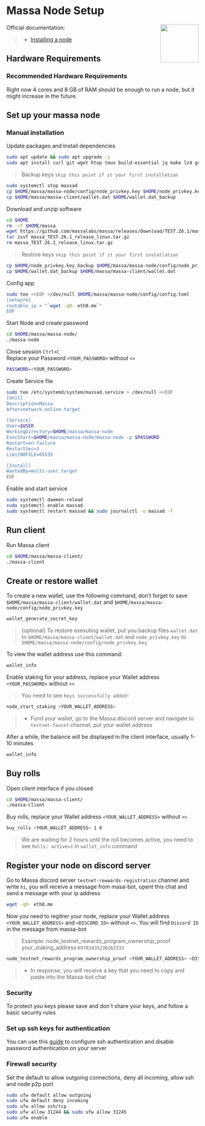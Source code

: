 <div>
<h1 align="left" style="display: flex;"> Massa Node Setup </h1>
<img src="https://avatars.githubusercontent.com/u/92152619?s=200&v=4"  style="float: right;" width="100" height="100"></img>
</div>

Official documentation:
>- [Installing a node](https://docs.massa.net/en/latest/testnet/install.html)


## Hardware Requirements
### Recommended Hardware Requirements 
Right now 4 cores and 8 GB of RAM should be enough to run a node, but it might increase in the future.

## Set up your massa node
### Manual installation

Update packages and Install dependencies

~~~bash
sudo apt update && sudo apt upgrade -y
sudo apt install curl git wget htop tmux build-essential jq make lz4 gcc -y
~~~

>Backup keys `skip this point if it your first installation`

~~~bash
sudo systemctl stop massad
cp $HOME/massa/massa-node/config/node_privkey.key $HOME/node_privkey.key_backup
cp $HOME/massa/massa-client/wallet.dat $HOME/wallet.dat_backup
~~~


Download and unzip software

~~~bash
cd $HOME
rm -rf $HOME/massa
wget https://github.com/massalabs/massa/releases/download/TEST.26.1/massa_TEST.26.1_release_linux.tar.gz
tar zxvf massa_TEST.26.1_release_linux.tar.gz
rm massa_TEST.26.1_release_linux.tar.gz
~~~

>Restore keys `skip this point if it your first installation`

~~~bash
cp $HOME/node_privkey.key_backup $HOME/massa/massa-node/config/node_privkey.key
cp $HOME/wallet.dat_backup $HOME/massa/massa-client/wallet.dat
~~~

Config  app

~~~bash
sudo tee <<EOF >/dev/null $HOME/massa/massa-node/config/config.toml
[network]
routable_ip = "`wget -qO- eth0.me`"
EOF
~~~

Start Node and create password

~~~bash
cd $HOME/massa/massa-node/
./massa-node
~~~


Close session `Ctrl+С`  
Replace your Password `<YOUR_PASSWORD>` without `<>`

~~~bash
PASSWORD=<YOUR_PASSWORD>
~~~

Create Service file

~~~bash
sudo tee /etc/systemd/system/massad.service > /dev/null <<EOF
[Unit]
Description=Massa
After=network-online.target

[Service]
User=$USER
WorkingDirectory=$HOME/massa/massa-node
ExecStart=$HOME/massa/massa-node/massa-node -p $PASSWORD
Restart=on-failure
RestartSec=3
LimitNOFILE=65535

[Install]
WantedBy=multi-user.target
EOF
~~~


Enable and start service

~~~bash
sudo systemctl daemon-reload
sudo systemctl enable massad
sudo systemctl restart massad && sudo journalctl -u massad -f
~~~

## Run client
Run Massa client

~~~bash
cd $HOME/massa/massa-client/
./massa-client
~~~

## Create or restore wallet
To create a new wallet, use the following command, don’t forget to save `$HOME/massa/massa-client/wallet.dat` and `$HOME/massa/massa-node/config/node_privkey.key` 

~~~bash
wallet_generate_secret_key
~~~

>(optional) To restore exexuting wallet, put you backup files `wallet.dat` to `$HOME/massa/massa-client/wallet.dat` and `node_privkey.key` to `$HOME/massa/massa-node/config/node_privkey.key`

To view the wallet address use this command:

~~~bash
wallet_info
~~~

Enable staking for your address, replace your Wallet address `<YOUR_PASSWORD>` without `<>` 
>You need to see `Keys successfully added!`

~~~bash
node_start_staking <YOUR_WALLET_ADDRESS>
~~~

>- Fund your wallet, go to the Massa discord server and navigate to `testnet-faucet` channel, put your wallet address

After a while, the balance will be displayed in the client interface, usually 1-10 minutes

~~~bash
wallet_info
~~~

## Buy rolls
Open client interface if you closed

~~~bash
cd $HOME/massa/massa-client/
./massa-client
~~~

Buy rolls, replace your Wallet address `<YOUR_WALLET_ADDRESS>` without `<>`

~~~bash 
buy_rolls <YOUR_WALLET_ADDRESS> 1 0
~~~
>We are waiting for 2 hours until the roll becomes active, you need to see `Rolls: active=1` in `wallet_info` command

## Register your node on discord server
Go to Massa discord server `testnet-rewwards-registration` channel and write `hi`, you will receive a message from masa-bot, opent this chat and send a message with your ip address

~~~bash
wget -qO- eth0.me
~~~

Now you need to regitrer your node, replace your Wallet address `<YOUR_WALLET_ADDRESS>` and `<DISCORD_ID>` without `<>`.  You will find `Discord ID` in the message from massa-bot
>Example: node_testnet_rewards_program_ownership_proof your_staking_address `69703435236262333`

~~~bash
node_testnet_rewards_program_ownership_proof <YOUR_WALLET_ADDRESS> <DISCORD_ID>
~~~
>- In response, you will receive a key that you need to copy and paste into the Massa-bot chat

### Security
To protect you keys please save and don`t share your keys, and follow a basic security rules

### Set up ssh keys for authentication
You can use this [guide](https://www.digitalocean.com/community/tutorials/how-to-set-up-ssh-keys-on-ubuntu-20-04) to configure ssh authentication and disable password authentication on your server

### Firewall security
Set the default to allow outgoing connections, deny all incoming, allow ssh and node p2p port

~~~bash
sudo ufw default allow outgoing 
sudo ufw default deny incoming 
sudo ufw allow ssh/tcp 
sudo ufw allow 31244 && sudo ufw allow 31245
sudo ufw enable
~~~
